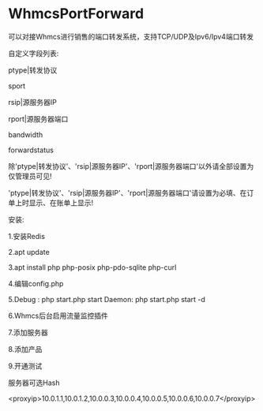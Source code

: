 # WhmcsPortForward
可以对接Whmcs进行销售的端口转发系统，支持TCP/UDP及Ipv6/Ipv4端口转发

自定义字段列表:

ptype|转发协议

sport

rsip|源服务器IP

rport|源服务器端口

bandwidth

forwardstatus

除'ptype|转发协议'、'rsip|源服务器IP'、'rport|源服务器端口'以外请全部设置为仅管理员可见!

'ptype|转发协议'、'rsip|源服务器IP'、'rport|源服务器端口'请设置为必填、在订单上时显示、在账单上显示!

安装:

1.安装Redis

2.apt update

3.apt install php php-posix php-pdo-sqlite php-curl

4.编辑config.php

5.Debug : php start.php start Daemon: php start.php start -d

6.Whmcs后台启用流量监控插件

7.添加服务器

8.添加产品

9.开通测试

服务器可选Hash

&lt;proxyip&gt;10.0.1.1,10.0.1.2,10.0.0.3,10.0.0.4,10.0.0.5,10.0.0.6,10.0.0.7&lt;/proxyip&gt;
